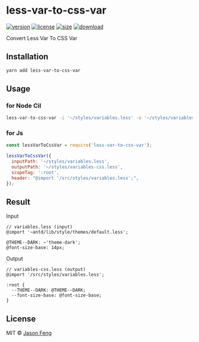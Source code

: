 # less-var-to-css-var

[![version][npm-img]][npm-url]
[![license][mit-img]][mit-url]
[![size][size-img]][size-url]
[![download][download-img]][download-url]

Convert Less Var To CSS Var

## Installation

```sh
yarn add less-var-to-css-var
```


## Usage


### for Node Cil

```bash
less-var-to-css-var -i '~/styles/variables.less' -o '~/styles/variables-css2.less' -t ':root' -h "@import '/src/styles/variables.less';"
```

### for Js


```js
const lessVarToCssVar = require('less-var-to-css-var');

lessVarToCssVar({
  inputPath: '~/styles/variables.less',
  outputPath: '~/styles/variables-css.less',
  scopeTag: ':root',
  header: "@import '/src/styles/variables.less';",
});

```

## Result

Input

```less
// variables.less (input)
@import '~antd/lib/style/themes/default.less';

@THEME--DARK: ~'theme-dark';
@font-size-base: 14px;
```

Output

```less
// variables-css.less (output)
@import '/src/styles/variables.less';

:root {
  --THEME--DARK: @THEME--DARK;
  --font-size-base: @font-size-base;
}
```


## License

MIT © [Jason Feng][author-url]

<!-- badges -->

[author-url]: https://github.com/SolidZORO


[mit-img]: https://img.shields.io/npm/l/less-var-to-css-var.svg?style=flat&colorA=000000&colorB=000000

[mit-url]: ./LICENSE


[npm-img]: https://img.shields.io/npm/v/less-var-to-css-var?style=flat&colorA=000000&colorB=000000

[npm-url]: https://www.npmjs.com/package/less-var-to-css-var


[size-img]: https://img.shields.io/bundlephobia/minzip/less-var-to-css-var?label=bundle&style=flat&colorA=000000&colorB=000000

[size-url]: https://www.npmjs.com/package/less-var-to-css-var


[download-img]: https://img.shields.io/npm/dt/less-var-to-css-var.svg?style=flat&colorA=000000&colorB=000000

[download-url]: https://www.npmjs.com/package/less-var-to-css-var


[build-img]: https://github.com/SolidZORO/less-var-to-css-var/workflows/badge.svg

[build-url]: https://github.com/SolidZORO/less-var-to-css-var/actions
